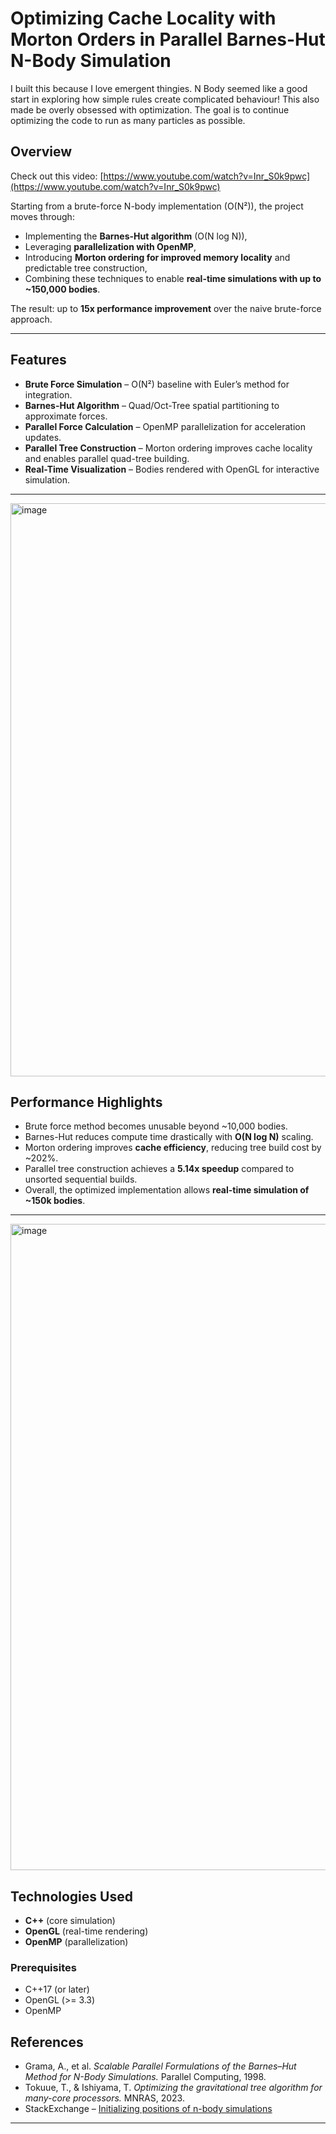 # Optimizing Cache Locality with Morton Orders in Parallel Barnes-Hut N-Body Simulation
I built this because I love emergent thingies. N Body seemed like a good start in exploring how simple rules create complicated behaviour! 
This also made be overly obsessed with optimization. The goal is to continue optimizing the code to run as many particles as possible.
##  Overview
Check out this video: [https://www.youtube.com/watch?v=Inr_S0k9pwc](https://www.youtube.com/watch?v=Inr_S0k9pwc)


Starting from a brute-force N-body implementation (O(N²)), the project moves through:
- Implementing the **Barnes-Hut algorithm** (O(N log N)),
- Leveraging **parallelization with OpenMP**,
- Introducing **Morton ordering for improved memory locality** and predictable tree construction,
- Combining these techniques to enable **real-time simulations with up to ~150,000 bodies**.

The result: up to **15x performance improvement** over the naive brute-force approach.

---

##  Features
- **Brute Force Simulation** – O(N²) baseline with Euler’s method for integration.  
- **Barnes-Hut Algorithm** – Quad/Oct-Tree spatial partitioning to approximate forces.  
- **Parallel Force Calculation** – OpenMP parallelization for acceleration updates.  
- **Parallel Tree Construction** – Morton ordering improves cache locality and enables parallel quad-tree building.  
- **Real-Time Visualization** – Bodies rendered with OpenGL for interactive simulation.  

---
<img width="1274" height="917" alt="image" src="https://github.com/user-attachments/assets/ee6074a6-db95-4201-91a4-af84cc5b82be" />

## Performance Highlights
- Brute force method becomes unusable beyond ~10,000 bodies.  
- Barnes-Hut reduces compute time drastically with **O(N log N)** scaling.  
- Morton ordering improves **cache efficiency**, reducing tree build cost by ~202%.  
- Parallel tree construction achieves a **5.14x speedup** compared to unsorted sequential builds.  
- Overall, the optimized implementation allows **real-time simulation of ~150k bodies**.  

---
<img width="1144" height="1034" alt="image" src="https://github.com/user-attachments/assets/08c40881-b723-430c-bc0a-2f78ff6a7a5a" />

##  Technologies Used
- **C++** (core simulation)  
- **OpenGL** (real-time rendering)  
- **OpenMP** (parallelization)  

### Prerequisites
- C++17 (or later)  
- OpenGL (>= 3.3)  
- OpenMP  


## References
- Grama, A., et al. *Scalable Parallel Formulations of the Barnes–Hut Method for N-Body Simulations.* Parallel Computing, 1998.  
- Tokuue, T., & Ishiyama, T. *Optimizing the gravitational tree algorithm for many-core processors.* MNRAS, 2023.  
- StackExchange – [Initializing positions of n-body simulations](https://physics.stackexchange.com/q/749288)  

---







